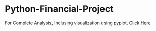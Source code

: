 # Python-Financial-Project

For Complete Analysis, Inclusing visualization using pyplot, [Click Here](https://nbviewer.org/gist/ardbramantyo/508f8c853a3d7aedb65d6559465a950b)
